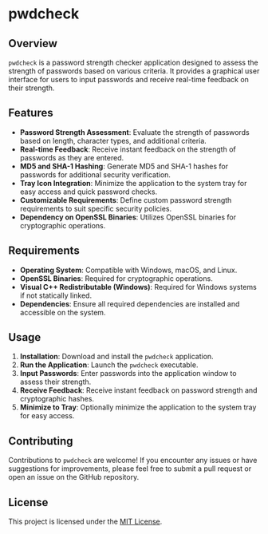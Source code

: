 # pwdcheck

## Overview

`pwdcheck` is a password strength checker application designed to assess the strength of passwords based on various criteria. It provides a graphical user interface for users to input passwords and receive real-time feedback on their strength.

## Features

- **Password Strength Assessment**: Evaluate the strength of passwords based on length, character types, and additional criteria.
- **Real-time Feedback**: Receive instant feedback on the strength of passwords as they are entered.
- **MD5 and SHA-1 Hashing**: Generate MD5 and SHA-1 hashes for passwords for additional security verification.
- **Tray Icon Integration**: Minimize the application to the system tray for easy access and quick password checks.
- **Customizable Requirements**: Define custom password strength requirements to suit specific security policies.
- **Dependency on OpenSSL Binaries**: Utilizes OpenSSL binaries for cryptographic operations.

## Requirements

- **Operating System**: Compatible with Windows, macOS, and Linux.
- **OpenSSL Binaries**: Required for cryptographic operations.
- **Visual C++ Redistributable (Windows)**: Required for Windows systems if not statically linked.
- **Dependencies**: Ensure all required dependencies are installed and accessible on the system.

## Usage

1. **Installation**: Download and install the `pwdcheck` application.
2. **Run the Application**: Launch the `pwdcheck` executable.
3. **Input Passwords**: Enter passwords into the application window to assess their strength.
4. **Receive Feedback**: Receive instant feedback on password strength and cryptographic hashes.
5. **Minimize to Tray**: Optionally minimize the application to the system tray for easy access.

## Contributing

Contributions to `pwdcheck` are welcome! If you encounter any issues or have suggestions for improvements, please feel free to submit a pull request or open an issue on the GitHub repository.

## License

This project is licensed under the [MIT License](LICENSE).